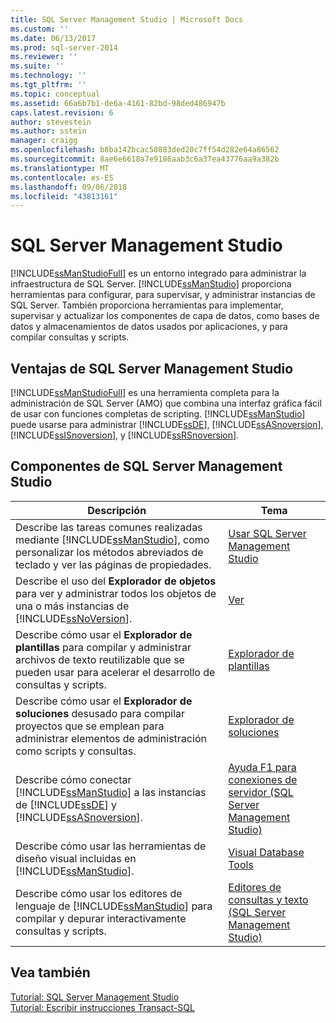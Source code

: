 ```yaml
---
title: SQL Server Management Studio | Microsoft Docs
ms.custom: ''
ms.date: 06/13/2017
ms.prod: sql-server-2014
ms.reviewer: ''
ms.suite: ''
ms.technology: ''
ms.tgt_pltfrm: ''
ms.topic: conceptual
ms.assetid: 66a6b7b1-de6a-4161-82bd-98ded486947b
caps.latest.revision: 6
author: stevestein
ms.author: sstein
manager: craigg
ms.openlocfilehash: b8ba142bcac50883ded20c7ff54d282e64a86562
ms.sourcegitcommit: 8ae6e6618a7e9186aab3c6a37ea43776aa9a382b
ms.translationtype: MT
ms.contentlocale: es-ES
ms.lasthandoff: 09/06/2018
ms.locfileid: "43813161"
---
```

# <a name="sql-server-management-studio"></a>SQL Server Management Studio
  [!INCLUDE[ssManStudioFull](../includes/ssmanstudiofull-md.md)] es un entorno integrado para administrar la infraestructura de SQL Server. [!INCLUDE[ssManStudio](../includes/ssmanstudio-md.md)] proporciona herramientas para configurar, para supervisar, y administrar instancias de SQL Server. También proporciona herramientas para implementar, supervisar y actualizar los componentes de capa de datos, como bases de datos y almacenamientos de datos usados por aplicaciones, y para compilar consultas y scripts.  
  
## <a name="benefits-of-sql-server-management-studio"></a>Ventajas de SQL Server Management Studio  
 [!INCLUDE[ssManStudioFull](../includes/ssmanstudiofull-md.md)] es una herramienta completa para la administración de SQL Server (AMO) que combina una interfaz gráfica fácil de usar con funciones completas de scripting. [!INCLUDE[ssManStudio](../includes/ssmanstudio-md.md)] puede usarse para administrar [!INCLUDE[ssDE](../includes/ssde-md.md)], [!INCLUDE[ssASnoversion](../includes/ssasnoversion-md.md)], [!INCLUDE[ssISnoversion](../includes/ssisnoversion-md.md)], y [!INCLUDE[ssRSnoversion](../includes/ssrsnoversion-md.md)].  
  
## <a name="sql-server-management-studio-components"></a>Componentes de SQL Server Management Studio  
  
|Descripción|Tema|  
|-----------------|-----------|  
|Describe las tareas comunes realizadas mediante [!INCLUDE[ssManStudio](../includes/ssmanstudio-md.md)], como personalizar los métodos abreviados de teclado y ver las páginas de propiedades.|[Usar SQL Server Management Studio](../database-engine/use-sql-server-management-studio.md)|  
|Describe el uso del **Explorador de objetos** para ver y administrar todos los objetos de una o más instancias de [!INCLUDE[ssNoVersion](../includes/ssnoversion-md.md)].|[Ver](object/object-explorer.md)|  
|Describe cómo usar el **Explorador de plantillas** para compilar y administrar archivos de texto reutilizable que se pueden usar para acelerar el desarrollo de consultas y scripts.|[Explorador de plantillas](template/template-explorer.md)|  
|Describe cómo usar el **Explorador de soluciones** desusado para compilar proyectos que se emplean para administrar elementos de administración como scripts y consultas.|[Explorador de soluciones](solution/solution-explorer.md)|  
|Describe cómo conectar [!INCLUDE[ssManStudio](../includes/ssmanstudio-md.md)] a las instancias de [!INCLUDE[ssDE](../includes/ssde-md.md)] y [!INCLUDE[ssASnoversion](../includes/ssasnoversion-md.md)].|[Ayuda F1 para conexiones de servidor &#40;SQL Server Management Studio&#41;](f1-help/f1-help-for-server-connections-sql-server-management-studio.md)|  
|Describe cómo usar las herramientas de diseño visual incluidas en [!INCLUDE[ssManStudio](../includes/ssmanstudio-md.md)].|[Visual Database Tools](visual-db-tools/visual-database-tools.md)|  
|Describe cómo usar los editores de lenguaje de [!INCLUDE[ssManStudio](../includes/ssmanstudio-md.md)] para compilar y depurar interactivamente consultas y scripts.|[Editores de consultas y texto &#40;SQL Server Management Studio&#41;](../relational-databases/scripting/query-and-text-editors-sql-server-management-studio.md)|  
  
## <a name="see-also"></a>Vea también  
 [Tutorial: SQL Server Management Studio](tutorials/tutorial-sql-server-management-studio.md)   
 [Tutorial: Escribir instrucciones Transact-SQL](../t-sql/tutorial-writing-transact-sql-statements.md)  
  
  
